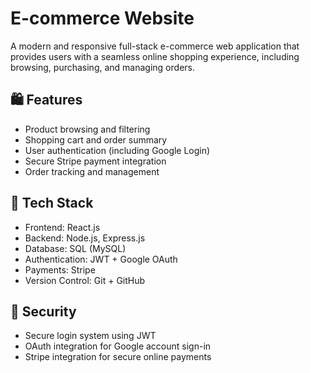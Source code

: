 # E-commerce Website

A modern and responsive full-stack e-commerce web application that provides users with a seamless online shopping experience, including browsing, purchasing, and managing orders.

## 🛍️ Features

- Product browsing and filtering
- Shopping cart and order summary
- User authentication (including Google Login)
- Secure Stripe payment integration
- Order tracking and management

## 🧰 Tech Stack

- Frontend: React.js
- Backend: Node.js, Express.js
- Database: SQL (MySQL)
- Authentication: JWT + Google OAuth
- Payments: Stripe
- Version Control: Git + GitHub

## 🔐 Security

- Secure login system using JWT
- OAuth integration for Google account sign-in
- Stripe integration for secure online payments
